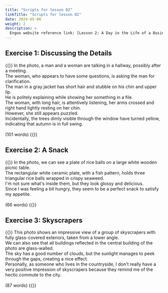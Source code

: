 ```yaml
---
title: "Scripts for lesson 02"
linkTitle: "Scripts for lesson 02"
date: 2024-05-08
weight: 2
description: >
  Engoo website reference link: [Lesson 2: A Day in the Life of a Business Person](https://engoo.com/app/lessons/describing-pictures-intermediate-describing-pictures-a-day-in-the-life-of-a-business-person/k8Lf4DlEEee42otzItB8PA?category_id=P_HriMOnEeifo0O-yMP42w&course_id=ZZasjsOnEeiHZVOMC0VfdA)
---
```


## Exercise 1: Discussing the Details

{{<card header="**Script**">}}
In the photo, a man and a woman are talking in a hallway, possibly after a meeting. <br/>
The woman, who appears to have some questions, is asking the man for clarification.<br/>
The man in a gray jacket has short hair and stubble on his chin and upper lip. <br/>
He is politely explaining while showing her something in a file.<br/>
The woman, with long hair, is attentively listening, her arms crossed and right hand lightly resting on her chin. <br/>
However, she still appears puzzled.<br/>
Incidentally, the trees dimly visible through the window have turned yellow, indicating that autumn is in full swing.<br/>
<br/>
(101 words)
{{</card>}}

## Exercise 2: A Snack

{{<card header="**Script**">}}
In the photo, we can see a plate of rice balls on a large white wooden picnic table.<br/>
The rectangular white ceramic plate, with a fish pattern, holds three triangular rice balls wrapped in crispy seaweed.<br/>
I'm not sure what's inside them, but they look glossy and delicious.<br/>
Since I was feeling a bit hungry, they seem to be a perfect snack to satisfy my appetite.<br/>
<br/>
(66 words)
{{</card>}}

## Exercise 3: Skyscrapers

{{<card header="**Script**">}}
This photo shows an impressive view of a group of skyscrapers with fully glass-covered exteriors, taken from a lower angle. <br/>
We can also see that all buildings reflected in the central building of the photo are glass-walled. <br/>
The sky has a good number of clouds, but the sunlight manages to peek through the gaps, creating a nice effect.<br/>
Personally, as someone who lives in the countryside, I don't really have a very positive impression of skyscrapers because they remind me of the hectic commute to the city.<br/>
<br/>
(87 words)
{{</card>}}
